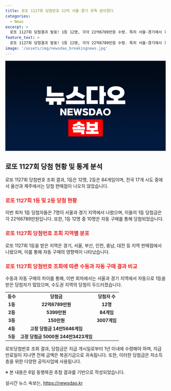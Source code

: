 ```yaml
---
title: 로또 1127회 당첨번호 22억 서울·경기 유독 쏟아졌다
categories:
  - News
excerpt: >
  로또 1127회 당첨결과 발표! 1등 12명, 각각 22억6789만원 수령. 특히 서울·경기에서 7명이 당첨되며, 울산·제주엔 1등 당첨 판매점 없음. 2등은 84게임, 보너스 번호는 32. 당첨금은 1년 이내 수령 필요.
feature_text: >
  로또 1127회 당첨결과 발표! 1등 12명, 각각 22억6789만원 수령. 특히 서울·경기에서 7명이 당첨되며, 울산·제주엔 1등 당첨 판매점 없음. 2등은 84게임, 보너스 번호는 32. 당첨금은 1년 이내 수령 필요.
image: '/assets/img/newsdao_breakingnews.jpg'
---
```


<p><img src="/assets/img/newsdao_breakingnews.jpg" alt="implanttips 속보" /></p>

<h2 data-ke-size="size26">로또 1127회 당첨 현황 및 통계 분석</h2>

<p data-ke-size="size16">로또 1127회 당첨번호 조회 결과, 1등은 12명, 2등은 84게임이며, 전국 17개 시도 중에서 울산과 제주에서는 당첨 판매점이 나오지 않았습니다.</p>

<h3><b><span style="color: #ee2323;">로또 1127회 1등 및 2등 당첨 현황</span></b></h3>

<p data-ke-size="size16">이번 회차 1등 당첨자들은 7명이 서울과 경기 지역에서 나왔으며, 이들의 1등 당첨금은 각 22억6789만원입니다. 또한, 1등 12명 중 10명은 자동 구매를 통해 당첨되었습니다.</p>

<h3><b><span style="color: #ee2323;">로또 1127회 당첨번호 조회 지역별 분포</span></b></h3>

<p data-ke-size="size16">로또 1127회 1등을 받은 지역은 경기, 서울, 부산, 인천, 충남, 대전 등 지역 판매점에서 나왔으며, 이를 통해 자동 구매의 영향력이 나타났습니다.</p>

<h3><b><span style="color: #ee2323;">로또 1127회 당첨번호 조회에 따른 수동과 자동 구매 결과 비교</span></b></h3>

<p data-ke-size="size16">수동과 자동 구매의 차이를 통해, 이번 회차에서는 서울과 경기 지역에서 자동으로 1등을 받은 당첨자가 많았으며, 수도권 지역의 당첨이 두드러졌습니다.</p>

<table>
<tbody>
<tr>
<td style="text-align: center; height: 17px;"><b>등수</b></td>
<td style="text-align: center; height: 17px;"><b>당첨금</b></td>
<td style="text-align: center; height: 17px;"><b>당첨자 수</b></td>
</tr>
<tr>
<td style="text-align: center; height: 17px;"><b>1등</b></td>
<td style="text-align: center; height: 17px;"><b>22억6789만원</b></td>
<td style="text-align: center; height: 17px;"><b>12명</b></td>
</tr>
<tr>
<td style="text-align: center; height: 17px;"><b>2등</b></td>
<td style="text-align: center; height: 17px;"><b>5399만원</b></td>
<td style="text-align: center; height: 17px;"><b>84게임</b></td>
</tr>
<tr>
<td style="text-align: center; height: 17px;"><b>3등</b></td>
<td style="text-align: center; height: 17px;"><b>150만원</b></td>
<td style="text-align: center; height: 17px;"><b>3007게임</b></td>
</tr>
<tr>
<td style="text-align: center; height: 17px;"><b>4등</b></td>
<td style="text-align: center; height: 17px;"><b>고정 당첨금 14만5646게임</b></td>
<td style="text-align: center; height: 17px;"><b></b></td>
</tr>
<tr>
<td style="text-align: center; height: 17px;"><b>5등</b></td>
<td style="text-align: center; height: 17px;"><b>고정 당첨금 5000원 244만3423게임</b></td>
<td style="text-align: center; height: 17px;"><b></b></td>
</tr>
</tbody>
</table>

<p data-ke-size="size16">로또당첨번호 조회 결과, 당첨금은 지급 개시일로부터 1년 이내에 수령해야 하며, 지급 만료일이 지나면 전체 금액은 복권기금으로 귀속됩니다. 또한, 이러한 당첨금은 저소득층을 위한 다양한 공익사업에 사용됩니다.</p>

<p data-ke-size="size16">※ 본 내용은 6일 동행복권 추첨 결과를 기반으로 작성되었습니다.</p>
실시간 뉴스 속보는, <a href="https://newsdao.kr" rel="dofollow">https://newsdao.kr</a>


